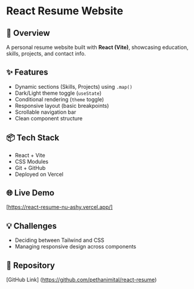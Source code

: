 # React Resume Website

## 🚀 Overview
A personal resume website built with **React (Vite)**, showcasing education, skills, projects, and contact info.

## ✨ Features
- Dynamic sections (Skills, Projects) using `.map()`
- Dark/Light theme toggle (`useState`)
- Conditional rendering (`theme` toggle)
- Responsive layout (basic breakpoints)
- Scrollable navigation bar
- Clean component structure

## 📦 Tech Stack
- React + Vite
- CSS Modules 
- Git + GitHub
- Deployed on Vercel

## 🌐 Live Demo
[https://react-resume-nu-ashy.vercel.app/]

## 💡 Challenges
- Deciding between Tailwind and CSS 
- Managing responsive design across components

## 📂 Repository
[GitHub Link] (https://github.com/pethanimital/react-resume)
